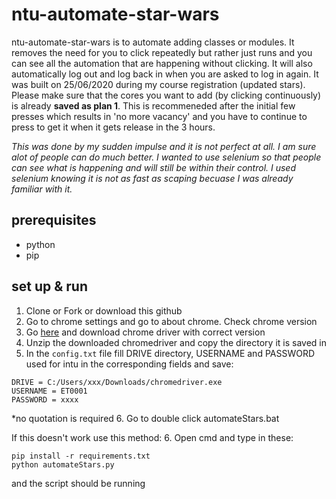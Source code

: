 # ntu-automate-star-wars
ntu-automate-star-wars is to automate adding classes or modules. It removes the need for you to click repeatedly but rather just runs and you can see all the automation that are happening without clicking. It will also automatically log out and log back in when you are asked to log in again. It was built on 25/06/2020 during my course registration (updated stars). Please make sure that the cores you want to add (by clicking continuously) is already **saved as plan 1**. This is recommeneded after the initial few presses which results in 'no more vacancy' and you have to continue to press to get it when it gets release in the 3 hours. 

*This was done by my sudden impulse and it is not perfect at all. I am sure alot of people can do much better. I wanted to use selenium so that people can see what is happening and will still be within their control. I used selenium knowing it is not as fast as scaping becuase I was already familiar with it.*



## prerequisites
* python
* pip


## set up & run
1. Clone or Fork or download this github
2. Go to chrome settings and go to about chrome. Check chrome version
3. Go [here](https://chromedriver.chromium.org/downloads) and download chrome driver with correct version
4. Unzip the downloaded chromedriver and copy the directory it is saved in
5. In the `config.txt` file fill DRIVE directory, USERNAME and PASSWORD used for intu in the corresponding fields and save:
```
DRIVE = C:/Users/xxx/Downloads/chromedriver.exe
USERNAME = ET0001
PASSWORD = xxxx
```
*no quotation is required
6. Go to double click automateStars.bat

If this doesn't work use this method:
6. Open cmd and type in these:
```
pip install -r requirements.txt
python automateStars.py
```
and the script should be running
